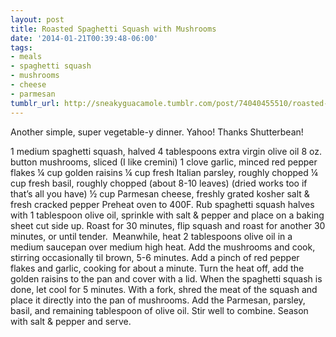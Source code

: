 ```yaml
---
layout: post
title: Roasted Spaghetti Squash with Mushrooms
date: '2014-01-21T00:39:48-06:00'
tags:
- meals
- spaghetti squash
- mushrooms
- cheese
- parmesan
tumblr_url: http://sneakyguacamole.tumblr.com/post/74040455510/roasted-spaghetti-squash-with-mushrooms
---
```

Another simple, super vegetable-y dinner. Yahoo!
Thanks Shutterbean!


1 medium spaghetti squash, halved
4 tablespoons extra virgin olive oil
8 oz. button mushrooms, sliced (I like cremini)
1 clove garlic, minced
red pepper flakes
¼ cup golden raisins
¼ cup fresh Italian parsley, roughly chopped
¼ cup fresh basil, roughly chopped (about 8-10 leaves) (dried works too if that’s all you have)
½ cup Parmesan cheese, freshly grated
kosher salt & fresh cracked pepper
Preheat oven to 400F. Rub spaghetti squash halves with 1 tablespoon olive oil, sprinkle with salt & pepper and place on a baking sheet cut side up. Roast for 30 minutes, flip squash and roast for another 30 minutes, or until tender. 
Meanwhile, heat 2 tablespoons olive oil in a medium saucepan over medium high heat. Add the mushrooms and cook, stirring occasionally til brown, 5-6 minutes. Add a pinch of red pepper flakes and garlic, cooking for about a minute. Turn the heat off, add the golden raisins to the pan and cover with a lid.
When the spaghetti squash is done, let cool for 5 minutes. With a fork, shred the meat of the squash and place it directly into the pan of mushrooms. Add the Parmesan, parsley, basil, and remaining tablespoon of olive oil. Stir well to combine. Season with salt & pepper and serve.
